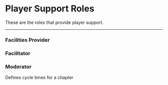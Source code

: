 # Player Support Roles

These are the roles that provide player support.

---

### Facilities Provider
<!-- TODO: define role -->

### Facilitator
<!-- TODO: define role -->

### Moderator

Defines cycle times for a chapter
